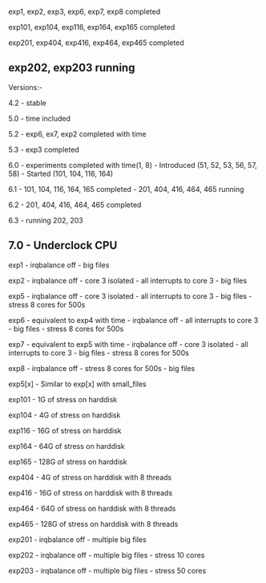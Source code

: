 
exp1, exp2, exp3, exp6, exp7, exp8 completed

exp101, exp104, exp116, exp164, exp165 completed

exp201, exp404, exp416, exp464, exp465 completed

exp202, exp203 running
-------------------------------------------------------
Versions:-

4.2	- stable

5.0	- time included

5.2	- exp6, ex7, exp2 completed with time

5.3	- exp3 completed

6.0	- experiments completed with time(1, 8)
	- Introduced (51, 52, 53, 56, 57, 58)
	- Started (101, 104, 116, 164)

6.1	- 101, 104, 116, 164, 165 completed
	- 201, 404, 416, 464, 465 running

6.2	- 201, 404, 416, 464, 465 completed

6.3	- running 202, 203	

7.0	- Underclock CPU
-------------------------------------------------------

exp1	- irqbalance off
	- big files
 
exp2	- irqbalance off
	- core 3 isolated
	- all interrupts to core 3 
	- big files

exp5	- irqbalance off
	- core 3 isolated
	- all interrupts to core 3 
	- big files
	- stress 8 cores for 500s

exp6	- equivalent to exp4 with time
	- irqbalance off
	- all interrupts to core 3 
	- big files
	- stress 8 cores for 500s

exp7	- equivalent to exp5 with time
	- irqbalance off
	- core 3 isolated
	- all interrupts to core 3 
	- big files
	- stress 8 cores for 500s

exp8	- irqbalance off
	- stress 8 cores for 500s
	- big files
 
exp5[x]	- Similar to exp[x] with small_files

exp101	- 1G of stress on harddisk

exp104	- 4G of stress on harddisk

exp116	- 16G of stress on harddisk

exp164	- 64G of stress on harddisk

exp165	- 128G of stress on harddisk

exp404	- 4G of stress on harddisk with 8 threads

exp416	- 16G of stress on harddisk with 8 threads

exp464	- 64G of stress on harddisk with 8 threads

exp465	- 128G of stress on harddisk with 8 threads

exp201	- irqbalance off
	- multiple big files

exp202	- irqbalance off
	- multiple big files
	- stress 10 cores

exp203	- irqbalance off
	- multiple big files
	- stress 50 cores

